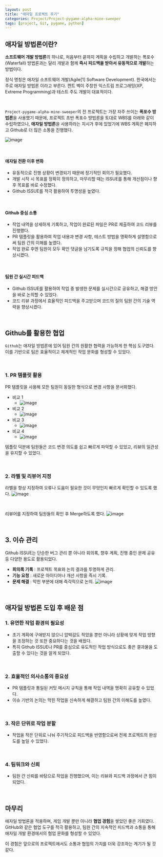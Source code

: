 ```yaml
---
layout: post
title: "애자일 프로젝트 후기"
categories: Project/Project-pygame-alpha-mine-sweeper
tags: [project, Git, pygame, python]
---
```


## 애자일 방법론이란?
**소프트웨어 개발 방법론**의 하나로, 처음부터 끝까지 계획을 수립하고 개발하는 폭포수(Waterfall) 방법론과는 달리 개발과 함께 **즉시 피드백을 받아서 유동적으로 개발**하는 방법이다.

정식 명칭은 애자일 소프트웨어 개발(Agile[1] Software Development). 한국에서는 주로 애자일 방법론 이라고 부른다. 켄트 벡이 주창한 익스트림 프로그래밍(XP, Extreme Programming)과 테스트 주도 개발이 대표적이다.

<br/>

`Project-pygame-alpha-mine-sweeper`의 전 프로젝트는 가장 자주 쓰이는 **폭포수 방법론**을 사용했기 때문에, 프로젝트 초반 폭포수 방법론을 토대로 WBS를 아래와 같이 수립하였으나, **애자일 방법론**을 사용하라는 지시가 후에 있었기에 WBS 계획은 폐지하고 Github로 더 많은 소통을 진행했다.

![image](https://github.com/user-attachments/assets/8430d5cd-4974-43d3-a4ca-e0b91044effc)

<br/>

#### 애자일 전환 이후 변화
- 유동적으로 진행 상황이 변경되기 때문에 정기적인 회의가 필요했다.
- 개발 시작 시 목표를 정확히 정의하고, 마무리할 때는 ISSUE를 통해 개선점이나 향후 목표를 바로 수정했다.
- Github ISSUE를 적극 활용하여 투명성을 높였다.

<br/>

#### Github 중심 소통
- 작업 내역을 상세하게 기록하고, 작업이 완료된 파일은 PR로 제출하여 코드 리뷰를 진행했다.
- PR 템플릿을 활용하여 작업 내용과 변경 사항, 테스트 방법을 명확하게 설명함으로써 팀원 간의 이해를 높였다.
- 작업 완료 후엔 팀원이 모두 확인 댓글을 남기도록 규칙을 정해 협업의 신뢰도를 향상시켰다.

<br/>

#### 팀원 간 실시간 피드백
- Github ISSUE를 활용하여 작업 중 발생한 문제를 실시간으로 공유하고, 해결 방안을 바로 논의할 수 있었다.
- 코드 리뷰 과정에서 효율적인 피드백을 주고받으며 코드의 질의 팀원 간의 기술 역략을 향상시켰다.


<br>

## Github를 활용한 협업
 `Github`는 애자일 방법론에 있어 팀원 간의 원활한 협력을 가능하게 한 핵심 도구였다. 이를 기반으로 팀은 효율적이고 체계적인 작업 문화를 형성할 수 있었다.

<br/>

### 1. PR 템플릿 활용
PR 템플릿을 사용해 모든 팀원이 동일한 형식으로 변경 사항을 문서화했다.

- 비교 1
  - ![image](https://github.com/user-attachments/assets/c1e62176-075e-4c73-963c-80e1948f98fa)
- 비교 2
  - ![image](https://github.com/user-attachments/assets/a522da82-1252-4c30-ab24-19d9ddc0e0d3)
- 비교 3
  - ![image](https://github.com/user-attachments/assets/013104c4-6874-407c-92af-752664fce7f5)
- 비교 4
  - ![image](https://github.com/user-attachments/assets/b21b741f-0db8-4a29-a191-451ae2ad9f30)

 템플릿 덕분에 팀원들은 코드 변경 의도를 쉽고 빠르게 파악할 수 있었고, 리뷰의 일관성을 유지할 수 있었다.

 <br/>

### 2. 라벨 및 리뷰어 지정
 라벨을 항상 지정하여 오류나 도움이 필요한 것이 무엇인지 빠르게 확인할 수 있도록 했다.
 ![image](https://github.com/user-attachments/assets/52855886-88fc-43a9-959f-caa8f18f095f)

<br/>

 리뷰어를 지정하여 팀원들의 확인 후 Merge하도록 했다.
 ![image](https://github.com/user-attachments/assets/ad38bb39-87f1-4a98-a416-09149029ef89)

<br/>

## 3. 이슈 관리
Github ISSUE는 단순한 버그 관리 뿐 아니라 회의록, 향후 계획, 진행 중인 문제 공유 등 다양한 용도로 활용되었다.
- **회의록 기록** : 프로젝트 목표와 논의 결과를 투명하게 관리.
- **기능 요청** : 새로운 아이디어나 개선 사항을 즉시 기록.
- **문제 해결** : 막힌 부분에 대해 즉각적으로 논의.
![image](https://github.com/user-attachments/assets/0b19d4f3-ba35-4b28-917f-f6baf4fd0c92)

<br/>

## 애자일 방법론 도입 후 배운 점
### 1. 유연한 작업 환경의 필요성
- 초기 계획에 구애받지 않으니 압박감도 적었을 뿐만 아니라 상황에 맞게 작업 방향을 조정하는 것 또한 중요하다는 것을 배웠다.
- 특히 Github ISSUE나 PR를 중심으로 유도적인 작업 방식으로도 좋은 결과물을 도출할 수 있다는 것을 알게 되었다.

<br/>

### 2. 효율적인 의사소통의 중요성
- PR 템플릿과 통일된 커밋 메시지 규칙을 통해 작업 내역을 명확히 공유할 수 있었다.
- 이슈 기반의 논의는 막힌 작업을 신속하게 해결하고 팀원 간의 이해도를 높였다.

<br/>

### 3. 작은 단위로 작업 분할
- 작업을 작은 단위로 나눠 주기적으로 피드백을 반영함으로써 전체 프로젝트의 완성도를 높일 수 있었다.

<br/>

### 4. 팀워크와 신뢰
- 팀원 간 신뢰를 바탕으로 작업을 진행했으며, 이는 리뷰와 피드백 과정에서 큰 힘이 되었다.

<br/>

## 마무리
 애자일 방법론을 적용하며, 게임 개발 뿐만 아니라 **협업 경험**을 쌓았던 좋은 기회였다. GitHub와 같은 협업 도구를 적극 활용하고, 팀원 간의 지속적인 피드백과 소통을 통해 애자일 개발 환경에서의 협업 문화를 형성할 수 있었다.

이 경험은 앞으로의 프로젝트에서도 소통과 협업의 가치를 더욱 강조하는 계기가 될 것 같다.
